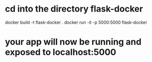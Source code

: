 # cd into the directory flask-docker

docker build -t flask-docker .
docker run -it -p 5000:5000 flask-docker

# your app will now be running and exposed to localhost:5000

